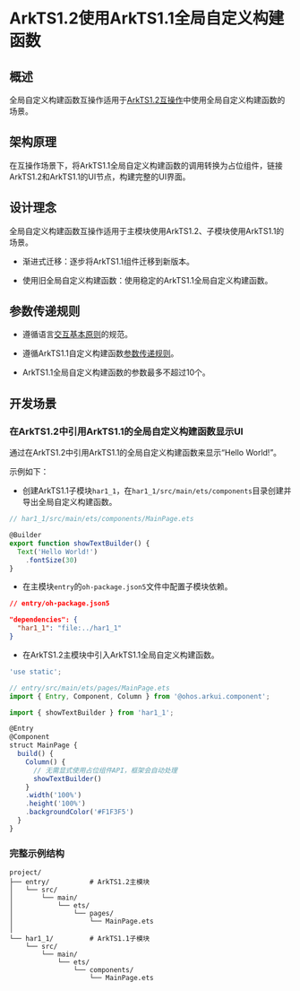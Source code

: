 # ArkTS1.2使用ArkTS1.1全局自定义构建函数

## 概述

全局自定义构建函数互操作适用于[ArkTS1.2互操作](../quick-start/arkts-interop-overview.md)中使用全局自定义构建函数的场景。


## 架构原理

在互操作场景下，将ArkTS1.1全局自定义构建函数的调用转换为占位组件，链接ArkTS1.2和ArkTS1.1的UI节点，构建完整的UI界面。


## 设计理念

全局自定义构建函数互操作适用于主模块使用ArkTS1.2、子模块使用ArkTS1.1的场景。

- 渐进式迁移：逐步将ArkTS1.1组件迁移到新版本。

- 使用旧全局自定义构建函数：使用稳定的ArkTS1.1全局自定义构建函数。

## 参数传递规则

- 遵循语言[交互基本原则](../quick-start/arkts-interop-overview.md#交互基本原则)的规范。

- 遵循ArkTS1.1自定义构建函数[参数传递规则](../quick-start/arkts-builder.md#参数传递规则)。

- ArkTS1.1全局自定义构建函数的参数最多不超过10个。

## 开发场景

### 在ArkTS1.2中引用ArkTS1.1的全局自定义构建函数显示UI

通过在ArkTS1.2中引用ArkTS1.1的全局自定义构建函数来显示“Hello World!”。

示例如下：

- 创建ArkTS1.1子模块`har1_1`，在`har1_1/src/main/ets/components`目录创建并导出全局自定义构建函数。

```TypeScript
// har1_1/src/main/ets/components/MainPage.ets

@Builder
export function showTextBuilder() {
  Text('Hello World!')
    .fontSize(30)
}
```

- 在主模块`entry`的`oh-package.json5`文件中配置子模块依赖。

```json
// entry/oh-package.json5

"dependencies": {
  "har1_1": "file:../har1_1"
}
```

- 在ArkTS1.2主模块中引入ArkTS1.1全局自定义构建函数。

```TypeScript
'use static';

// entry/src/main/ets/pages/MainPage.ets
import { Entry, Component, Column } from '@ohos.arkui.component';

import { showTextBuilder } from 'har1_1';

@Entry
@Component
struct MainPage {
  build() {
    Column() {
      // 无需显式使用占位组件API，框架会自动处理
      showTextBuilder()
    }
    .width('100%')
    .height('100%')
    .backgroundColor('#F1F3F5')
  }
}
```

### 完整示例结构

```text
project/
├── entry/          # ArkTS1.2主模块
│   └── src/
│       └── main/
│           └── ets/
│               └── pages/
│                   └── MainPage.ets
│
└── har1_1/         # ArkTS1.1子模块
    └── src/
        └── main/
            └── ets/
                └── components/
                    └── MainPage.ets
```
